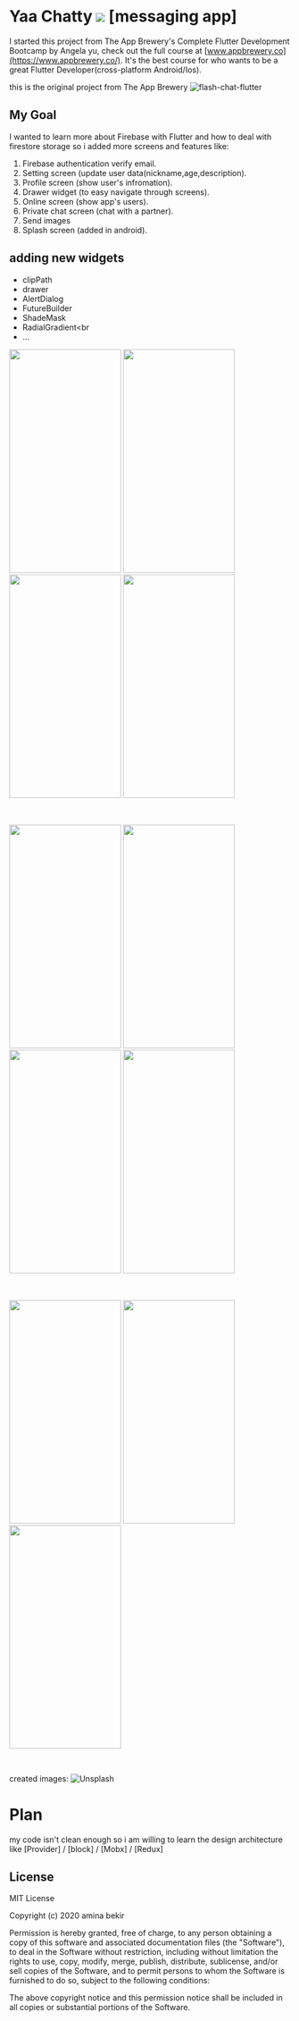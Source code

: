 

# Yaa Chatty ![](https://github.com/am1994/YaaChatty/blob/master/icons8-weixin-64.png) [messaging app]

I started this project from The App Brewery's Complete Flutter Development Bootcamp by Angela yu, 
check out the full course at [www.appbrewery.co](https://www.appbrewery.co/). It's the best course for who wants to  be a great Flutter Developer(cross-platform Android/Ios).

this is the original project from The App Brewery ![flash-chat-flutter](https://github.com/londonappbrewery/flash-chat-flutter)

## My Goal

I wanted to learn more about Firebase with  Flutter and how to deal with firestore storage so i added more screens and features like:<br/>

1.  Firebase authentication verify email. <br/>
2.  Setting screen (update user data(nickname,age,description).<br/>
3.  Profile screen (show user's infromation).<br/>
4.  Drawer widget (to easy navigate through screens).<br/>
5.  Online screen (show app's users).<br/>
6.  Private chat screen (chat with a partner).<br/>
7.  Send images <br/>
8.  Splash screen (added in android).<br/>


## adding new widgets

 *  clipPath<br/>
 *  drawer<br/>
 *  AlertDialog<br/>
 *  FutureBuilder<br/>
 *  ShadeMask<br/>
 *  RadialGradient<br 
 *  ...<br/>
 <p float="left">
 <img src="https://github.com/am1994/YaaChatty/blob/master/Screenshot_20200418-021232.jpg"  width="200" height="400" > 
 <img src="https://github.com/am1994/YaaChatty/blob/master/Screenshot_20200418-021240.jpg"  width="200" height="400"> 
 <img src="https://github.com/am1994/YaaChatty/blob/master/Screenshot_20200418-021250.jpg"  width="200" height="400">
 <img src="https://github.com/am1994/YaaChatty/blob/master/register.jpg"  width="200" height="400">
  </p></br>
  <p float="left">
 <img src="https://github.com/am1994/YaaChatty/blob/master/Screenshot_20200418-021445.jpg" width="200" height="400"> 
 <img src="https://github.com/am1994/YaaChatty/blob/master/Screenshot_20200418-021457.jpg"  width="200" height="400"> 
 <img src="https://github.com/am1994/YaaChatty/blob/master/Screenshot_20200418-021503.jpg" width="200" height="400">
 <img src="https://github.com/am1994/YaaChatty/blob/master/Screenshot_20200418-021510.jpg"  width="200" height="400"> 
</p></br>
<p float="left">
 <img src="https://github.com/am1994/YaaChatty/blob/master/online.jpg" width="200" height="400">
 <img src="https://github.com/am1994/YaaChatty/blob/master/chat_screen.jpg" width="200" height="400"> 
 <img src="https://github.com/am1994/YaaChatty/blob/master/public_chat_screen.jpg" width="200" height="400"> 
 </p></br>


 created images: ![Unsplash](https://unsplash.com/)
 
 # Plan
 my code isn't clean enough so i am willing to learn the design architecture like [Provider] / [block] / [Mobx]  / [Redux]
 
## License

MIT License

Copyright (c) 2020 amina bekir

Permission is hereby granted, free of charge, to any person obtaining a copy
of this software and associated documentation files (the "Software"), to deal
in the Software without restriction, including without limitation the rights
to use, copy, modify, merge, publish, distribute, sublicense, and/or sell
copies of the Software, and to permit persons to whom the Software is
furnished to do so, subject to the following conditions:

The above copyright notice and this permission notice shall be included in all
copies or substantial portions of the Software.


